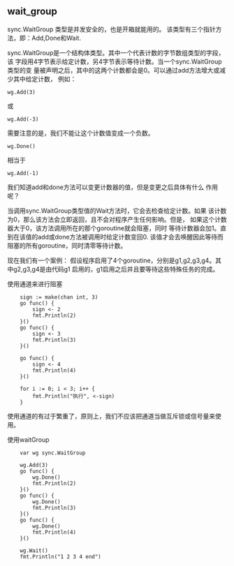## wait_group


sync.WaitGroup 类型是并发安全的，也是开箱就能用的。
该类型有三个指针方法，即：Add,Done和Wait.

sync.WaitGroup是一个结构体类型。其中一个代表计数的字节数组类型的字段，该
字段用4字节表示给定计数，另4字节表示等待计数。当一个sync.WaitGroup类型的变
量被声明之后，其中的这两个计数都会是0。可以通过add方法增大或减少其中给定计数，
例如：
````
wg.Add(3)
````
或
````
wg.Add(-3)
````
需要注意的是，我们不能让这个计数值变成一个负数。
````
wg.Done()
````
相当于
````
wg.Add(-1)
````

我们知道add和done方法可以变更计数器的值，但是变更之后具体有什么
作用呢？


当调用sync.WaitGroup类型值的Wait方法时，它会去检查给定计数。如果
该计数为0，那么该方法会立即返回，且不会对程序产生任何影响。但是，
如果这个计数器大于0，该方法调用所在的那个goroutine就会阻塞，同时
等待计数器会加1。直到在该值的add或done方法被调用时给定计数变回0.
该值才会去唤醒因此等待而阻塞的所有goroutine，同时清零等待计数。


现在我们有一个案例：
假设程序启用了4个goroutine，分别是g1,g2,g3,g4。其中g2,g3,g4是由代码g1
启用的，g1启用之后并且要等待这些特殊任务的完成。

使用通道来进行阻塞

````
    sign := make(chan int, 3)
	go func() {
		sign <- 2
		fmt.Println(2)
	}()
	go func() {
		sign <- 3
		fmt.Println(3)
	}()

	go func() {
		sign <- 4
		fmt.Println(4)
	}()

	for i := 0; i < 3; i++ {
		fmt.Println("执行", <-sign)
	}
````

使用通道的有过于繁重了，原则上，我们不应该把通道当做互斥锁或信号量来使用。

使用waitGroup

````
	var wg sync.WaitGroup

	wg.Add(3)
	go func() {
		wg.Done()
		fmt.Println(2)
	}()
	go func() {
		wg.Done()
		fmt.Println(3)
	}()
	go func() {
		wg.Done()
		fmt.Println(4)
	}()

	wg.Wait()
	fmt.Println("1 2 3 4 end")
````



















